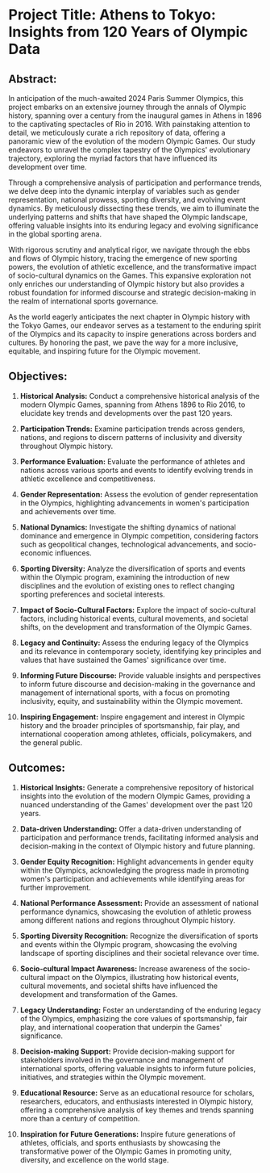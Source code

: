 # Project Title: Athens to Tokyo: Insights from 120 Years of Olympic Data

## **Abstract:**

In anticipation of the much-awaited 2024 Paris Summer Olympics, this project embarks on an extensive journey through the annals of Olympic history, spanning over a century from the inaugural games in Athens in 1896 to the captivating spectacles of Rio in 2016. With painstaking attention to detail, we meticulously curate a rich repository of data, offering a panoramic view of the evolution of the modern Olympic Games. Our study endeavors to unravel the complex tapestry of the Olympics' evolutionary trajectory, exploring the myriad factors that have influenced its development over time.

Through a comprehensive analysis of participation and performance trends, we delve deep into the dynamic interplay of variables such as gender representation, national prowess, sporting diversity, and evolving event dynamics. By meticulously dissecting these trends, we aim to illuminate the underlying patterns and shifts that have shaped the Olympic landscape, offering valuable insights into its enduring legacy and evolving significance in the global sporting arena.

With rigorous scrutiny and analytical rigor, we navigate through the ebbs and flows of Olympic history, tracing the emergence of new sporting powers, the evolution of athletic excellence, and the transformative impact of socio-cultural dynamics on the Games. This expansive exploration not only enriches our understanding of Olympic history but also provides a robust foundation for informed discourse and strategic decision-making in the realm of international sports governance.

As the world eagerly anticipates the next chapter in Olympic history with the Tokyo Games, our endeavor serves as a testament to the enduring spirit of the Olympics and its capacity to inspire generations across borders and cultures. By honoring the past, we pave the way for a more inclusive, equitable, and inspiring future for the Olympic movement.

## **Objectives:**

1. **Historical Analysis:** Conduct a comprehensive historical analysis of the modern Olympic Games, spanning from Athens 1896 to Rio 2016, to elucidate key trends and developments over the past 120 years.

2. **Participation Trends:** Examine participation trends across genders, nations, and regions to discern patterns of inclusivity and diversity throughout Olympic history.

3. **Performance Evaluation:** Evaluate the performance of athletes and nations across various sports and events to identify evolving trends in athletic excellence and competitiveness.

4. **Gender Representation:** Assess the evolution of gender representation in the Olympics, highlighting advancements in women's participation and achievements over time.

5. **National Dynamics:** Investigate the shifting dynamics of national dominance and emergence in Olympic competition, considering factors such as geopolitical changes, technological advancements, and socio-economic influences.

6. **Sporting Diversity:** Analyze the diversification of sports and events within the Olympic program, examining the introduction of new disciplines and the evolution of existing ones to reflect changing sporting preferences and societal interests.

7. **Impact of Socio-Cultural Factors:** Explore the impact of socio-cultural factors, including historical events, cultural movements, and societal shifts, on the development and transformation of the Olympic Games.

8. **Legacy and Continuity:** Assess the enduring legacy of the Olympics and its relevance in contemporary society, identifying key principles and values that have sustained the Games' significance over time.

9. **Informing Future Discourse:** Provide valuable insights and perspectives to inform future discourse and decision-making in the governance and management of international sports, with a focus on promoting inclusivity, equity, and sustainability within the Olympic movement.

10. **Inspiring Engagement:** Inspire engagement and interest in Olympic history and the broader principles of sportsmanship, fair play, and international cooperation among athletes, officials, policymakers, and the general public.

## **Outcomes:**

1. **Historical Insights:** Generate a comprehensive repository of historical insights into the evolution of the modern Olympic Games, providing a nuanced understanding of the Games' development over the past 120 years.

2. **Data-driven Understanding:** Offer a data-driven understanding of participation and performance trends, facilitating informed analysis and decision-making in the context of Olympic history and future planning.

3. **Gender Equity Recognition:** Highlight advancements in gender equity within the Olympics, acknowledging the progress made in promoting women's participation and achievements while identifying areas for further improvement.

4. **National Performance Assessment:** Provide an assessment of national performance dynamics, showcasing the evolution of athletic prowess among different nations and regions throughout Olympic history.

5. **Sporting Diversity Recognition:** Recognize the diversification of sports and events within the Olympic program, showcasing the evolving landscape of sporting disciplines and their societal relevance over time.

6. **Socio-cultural Impact Awareness:** Increase awareness of the socio-cultural impact on the Olympics, illustrating how historical events, cultural movements, and societal shifts have influenced the development and transformation of the Games.

7. **Legacy Understanding:** Foster an understanding of the enduring legacy of the Olympics, emphasizing the core values of sportsmanship, fair play, and international cooperation that underpin the Games' significance.

8. **Decision-making Support:** Provide decision-making support for stakeholders involved in the governance and management of international sports, offering valuable insights to inform future policies, initiatives, and strategies within the Olympic movement.

9. **Educational Resource:** Serve as an educational resource for scholars, researchers, educators, and enthusiasts interested in Olympic history, offering a comprehensive analysis of key themes and trends spanning more than a century of competition.

10. **Inspiration for Future Generations:** Inspire future generations of athletes, officials, and sports enthusiasts by showcasing the transformative power of the Olympic Games in promoting unity, diversity, and excellence on the world stage.
